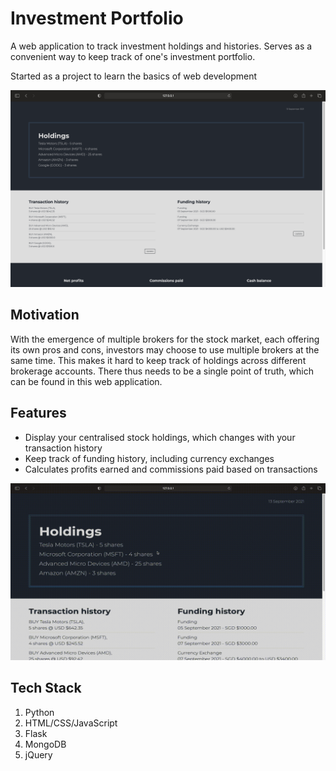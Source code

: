 # Investment Portfolio

A web application to track investment holdings and histories. Serves as a convenient way to keep track of one's investment portfolio.

Started as a project to learn the basics of web development

![homepage image](demo/homepage.png)

## Motivation

With the emergence of multiple brokers for the stock market, each offering its own pros and cons, investors may choose to use multiple brokers at the same time. This makes it hard to keep track of holdings across different brokerage accounts. There thus needs to be a single point of truth, which can be found in this web application.

## Features

* Display your centralised stock holdings, which changes with your transaction history
* Keep track of funding history, including currency exchanges
* Calculates profits earned and commissions paid based on transactions

![demo gif](demo/demo.gif)

## Tech Stack

1. Python
2. HTML/CSS/JavaScript
3. Flask
4. MongoDB
5. jQuery

